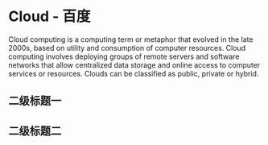 # Cloud - 百度

Cloud computing is a computing term or metaphor that evolved in the late 2000s, based on utility and consumption of
computer resources. Cloud computing involves deploying groups of remote servers and software networks that allow
centralized data storage and online access to computer services or resources. Clouds can be classified as public,
private or hybrid.

## 二级标题一

## 二级标题二
